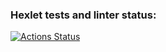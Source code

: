 ### Hexlet tests and linter status:
[![Actions Status](https://github.com/ntenengolts/python-project-83/actions/workflows/hexlet-check.yml/badge.svg)](https://github.com/ntenengolts/python-project-83/actions)